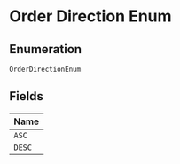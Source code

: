 
# Order Direction Enum

## Enumeration

`OrderDirectionEnum`

## Fields

| Name |
|  --- |
| `ASC` |
| `DESC` |

